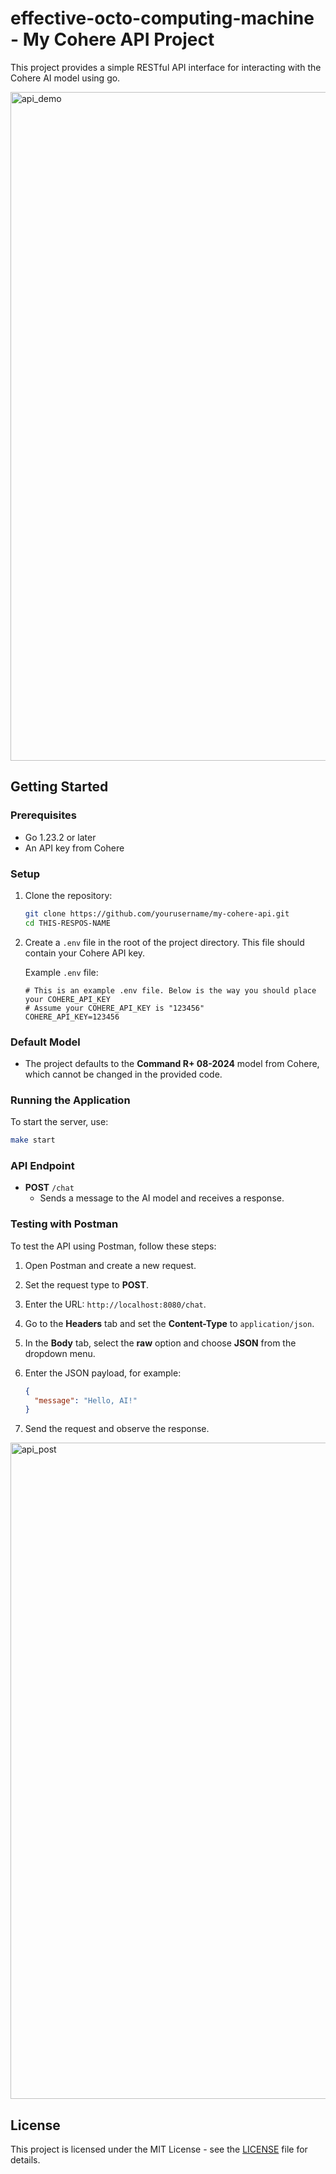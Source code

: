 # effective-octo-computing-machine - My Cohere API Project

This project provides a simple RESTful API interface for interacting with the Cohere AI model using go.

<img width="1070" alt="api_demo" src="https://github.com/user-attachments/assets/b28b738f-2406-4367-bd47-f15cc4f4eb19">


## Getting Started

### Prerequisites

- Go 1.23.2 or later
- An API key from Cohere

### Setup

1. Clone the repository:

   ```bash
   git clone https://github.com/yourusername/my-cohere-api.git
   cd THIS-RESPOS-NAME
   ```

2. Create a `.env` file in the root of the project directory. This file should contain your Cohere API key. 

   Example `.env` file:
   ```plaintext
   # This is an example .env file. Below is the way you should place your COHERE_API_KEY
   # Assume your COHERE_API_KEY is "123456"
   COHERE_API_KEY=123456
   ```

### Default Model

- The project defaults to the **Command R+ 08-2024** model from Cohere, which cannot be changed in the provided code.

### Running the Application

To start the server, use:

```bash
make start
```

### API Endpoint

- **POST** `/chat`
  - Sends a message to the AI model and receives a response.


### Testing with Postman

To test the API using Postman, follow these steps:

1. Open Postman and create a new request.
2. Set the request type to **POST**.
3. Enter the URL: `http://localhost:8080/chat`.
4. Go to the **Headers** tab and set the **Content-Type** to `application/json`.
5. In the **Body** tab, select the **raw** option and choose **JSON** from the dropdown menu.
6. Enter the JSON payload, for example:

   ```json
   {
     "message": "Hello, AI!"
   }

   ```

7. Send the request and observe the response.

<img width="1050" alt="api_post" src="https://github.com/user-attachments/assets/1563cc76-326e-47ad-8c88-28f234a1bfd1">

## License

This project is licensed under the MIT License - see the [LICENSE](LICENSE) file for details.
